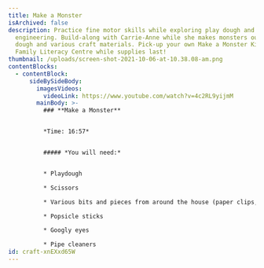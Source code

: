 ```yaml
---
title: Make a Monster
isArchived: false
description: Practice fine motor skills while exploring play dough and early
  engineering. Build-along with Carrie-Anne while she makes monsters out of
  dough and various craft materials. Pick-up your own Make a Monster Kit at the
  Family Literacy Centre while supplies last!
thumbnail: /uploads/screen-shot-2021-10-06-at-10.38.08-am.png
contentBlocks:
  - contentBlock:
      sideBySideBody:
        imagesVideos:
          videoLink: https://www.youtube.com/watch?v=4c2RL9yijmM
        mainBody: >-
          ### **Make a Monster**


          *Time: 16:57*


          ##### *You will need:*


          * Playdough

          * Scissors

          * Various bits and pieces from around the house (paper clips, toothpicks, marbles, etc.)

          * Popsicle sticks

          * Googly eyes

          * Pipe cleaners
id: craft-xnEXxd65W
---
```

